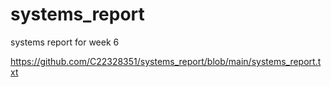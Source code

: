 # systems_report
systems report for week 6

https://github.com/C22328351/systems_report/blob/main/systems_report.txt
